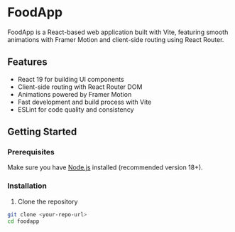 # FoodApp

FoodApp is a React-based web application built with Vite, featuring smooth animations with Framer Motion and client-side routing using React Router.

## Features

- React 19 for building UI components
- Client-side routing with React Router DOM
- Animations powered by Framer Motion
- Fast development and build process with Vite
- ESLint for code quality and consistency

## Getting Started

### Prerequisites

Make sure you have [Node.js](https://nodejs.org/) installed (recommended version 18+).

### Installation

1. Clone the repository

```bash
git clone <your-repo-url>
cd foodapp
